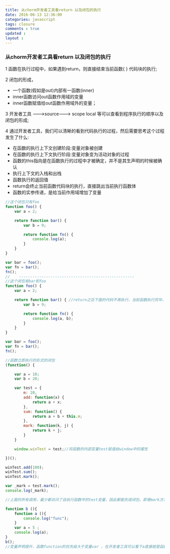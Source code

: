 ```yaml
---
title: 从chorm开发者工具看return 以及闭包的执行 
date: 2016-06-13 12:36:00
categories: javascript
tags: closure
comments : true 
updated : 
layout : 
---
```


### 从chorm开发者工具看return 以及闭包的执行

1 函数在执行过程中，如果遇到return，则直接结束当前函数{  } 代码块的执行;

2 闭包的形成，

*  一个函数(假如是out)内部有一函数(inner)
*  inner函数访问out函数作用域的变量
*  inner函数赋值给out函数作用域外的变量；

3 开发者工具 --->source---> scope local 等可以查看到程序执行的顺序以及闭包的形成;

4 通过开发者工具，我们可以清晰的看到代码执行的过程，然后需要思考这个过程发生了什么:

*  在函数的执行上下文创建阶段:变量对象被创建
*  在函数的执行上下文执行阶段:变量对象变为活动对象的过程
*  函数的this指向是在函数执行的过程中才被确定，并不是其生声明的时候被确认
*  执行上下文的入栈和出栈
*  函数执行的返回值
*  return会终止当前函数代码块的执行，直接跳出当前执行函数体
*  ​函数的实参传递，是给当前作用域增加了变量

```javascript
//这个闭包只有foo
function foo() {
    var a = 2;

    return function bar() {
        var b = 9;

        return function fn() {
            console.log(a);
        }
    }
}

var bar = foo();
var fn = bar();
fn();
//    ---------------------------------------------------
//这个闭包有bar和foo
function foo() {
    var a = 2;

    return function bar() { //return之后下面的代码不再执行，当前函数执行完毕，当前上下文出栈
        var b = 9;

        return function fn() {
            console.log(a, b);
        }
    }
}

var bar = foo();
var fn = bar();
fn();
```

```javascript
//函数立即执行的形式的闭包
(function() {

    var a = 10;
    var b = 20;

    var test = {
        m: 20,
        add: function(x) {
            return a + x;
        },
        sum: function() {
            return a + b + this.m;
        },
        mark: function(k, j) {
            return k + j;
        }
    }

    window.winTest = test;//将函数的内部变量test赋值给window中的属性

})();

winTest.add(100);
winTest.sum();
winTest.mark();

var _mark = test.mark();
console.log(_mark);

//上面的所有调用，最少都访问了自执行函数中的test变量，因此都能形成闭包。即使mark方法没有访问私有变量a，b。
```

```javascript
function b (){
    function a (){
        console.log("func");
    }
    var a = 5 ;
    console.log(a);
}
b();
//变量声明提升，函数function的优先级大于变量var ，在开发者工具可以看下a直接就是函数
```



